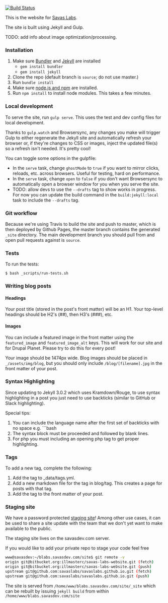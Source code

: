 [![Build Status](https://travis-ci.org/savaslabs/savaslabs.github.io.svg?branch=source)](https://travis-ci.org/savaslabs/savaslabs.github.io)

This is the website for [Savas Labs](http://savaslabs.com).

The site is built using Jekyll and Gulp.

TODO: add info about image optimization/processing.

### Installation

1. Make sure [Bundler](http://bundler.io) and [Jekyll](http://jekyllrb.com/docs/installation/) are installed
   * `gem install bundler`
   * `gem install jekyll`
2. Clone the repo (default branch is `source`; do not use master.)
3. Run `bundle install`
4. Make sure [node.js and npm](https://docs.npmjs.com/getting-started/installing-node) are installed.
5. Run `npm install` to install node modules. This takes a few minutes.

### Local development

To serve the site, run `gulp serve`. This uses the test and dev config files for
local development.

Thanks to `gulp.watch` and Browsersync, any changes you make will trigger Gulp
to either regenerate the Jekyll site and automatically refresh your browser or,
if they're changes to CSS or images, inject the updated file(s) so a refresh
isn't needed. It's pretty cool!

You can toggle some options in the gulpfile:

- In the `serve` task, change `ghostMode` to `true` if you want to mirror clicks,
reloads, etc. across browsers. Useful for testing, hard on performance.
- In the `serve` task, change `open` to `false` if you don't want Browsersync to
automatically open a browser window for you when you serve the site.
- TODO: allow devs to use the `--drafts` tag to show works in progress. For now
you can update the build command in the `build:jekyll:local` task to include the
`--drafts` tag.

### Git workflow

Because we're using Travis to build the site and push to master, which is then
deployed by Github Pages, the master branch contains the generated `_site`
directory. The main development branch you should pull from and open pull
requests against is `source`.

### Tests

To run the tests:

`$ bash _scripts/run-tests.sh`

### Writing blog posts

#### Headings

Your post title (stored in the post's front matter) will be an H1. Your
top-level headings should be H2's (##), then H3's (###), etc.

#### Images

You can include a featured image in the front matter using the `featured_image`
and `featured_image_alt` keys. This will work for our site and for Drupal Planet.
Please try to do this for every post!

Your image should be 1474px wide. Blog images should be placed in
`_/assets/img/blog`, but you should only include `/blog/[filename].jpg` in the
front matter of your post.

### Syntax Highlighting

Since updating to Jekyll 3.0.2 which uses Kramdown/Rouge, to use syntax
highlighting in a post you just need to use backticks (similar to GitHub or
Slack highlighting).

Special tips:

1. You can include the language name after the first set of backticks with no
space e.g. ```bash
2. The syntax block must be proceeded and followed by blank lines.
3. For php you must including an opening php tag to get proper highlighting.

### Tags

To add a new tag, complete the following:

1. Add the tag to _data/tags.yml.
2. Add a new markdown file for the tag in blog/tag. This creates a page for posts with that tag.
3. Add the tag to the front matter of your post.

### Staging site

We have a password protected [staging site](http://blabs.savasdev.com)!
Among other use cases, it can be used to share a site update with the team that
we don't yet want to make available to the public.

The staging site lives on the savasdev.com server.

If you would like to add your private repo to stage your code feel free

```bash
www@savasdev:~/blabs.savasdev.com/site$ git remote -v
origin git@bitbucket.org:illmasterc/savas-labs-website.git (fetch)
origin git@bitbucket.org:illmasterc/savas-labs-website.git (push)
upstream git@github.com:savaslabs/savaslabs.github.io.git (fetch)
upstream git@github.com:savaslabs/savaslabs.github.io.git (push)
```

The site is served from `/home/www/blabs.savasdev.com/site/_site` which can
be rebuilt by issuing `jekyll build` from within `/home/www/blabs.savasdev.com/site`